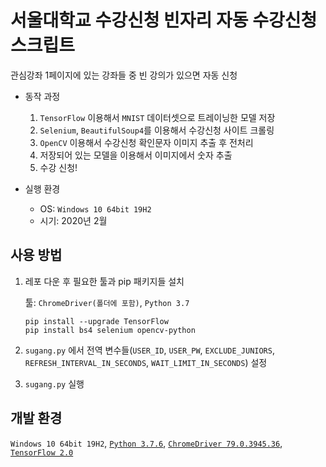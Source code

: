 # 서울대학교 수강신청 빈자리 자동 수강신청 스크립트

관심강좌 1페이지에 있는 강좌들 중 빈 강의가 있으면 자동 신청

- 동작 과정
  1. `TensorFlow` 이용해서 `MNIST` 데이터셋으로 트레이닝한 모델 저장
  2. `Selenium`, `BeautifulSoup4`를 이용해서 수강신청 사이트 크롤링
  3. `OpenCV` 이용해서 수강신청 확인문자 이미지 추출 후 전처리
  4. 저장되어 있는 모델을 이용해서 이미지에서 숫자 추출
  5. 수강 신청!

- 실행 환경
  - OS: `Windows 10 64bit 19H2`
  - 시기: 2020년 2월

## 사용 방법

1. 레포 다운 후 필요한 툴과 pip 패키지들 설치

    툴: `ChromeDriver(폴더에 포함)`, `Python 3.7`

    ```shell
    pip install --upgrade TensorFlow
    pip install bs4 selenium opencv-python
    ```

2. `sugang.py` 에서 전역 변수들(`USER_ID`, `USER_PW`, `EXCLUDE_JUNIORS`, `REFRESH_INTERVAL_IN_SECONDS`, `WAIT_LIMIT_IN_SECONDS`) 설정
3. `sugang.py` 실행

## 개발 환경

`Windows 10 64bit 19H2`, [`Python 3.7.6`](https://www.python.org/downloads/release/python-376/), [`ChromeDriver 79.0.3945.36`](https://chromedriver.chromium.org/downloads), [`TensorFlow 2.0`](https://www.tensorflow.org/install)
